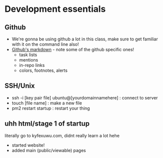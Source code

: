 # Development essentials

## Github

- We're gonna be using github a lot in this class, make sure to get familiar with it on the command line also!
- [Github's markdown](https://docs.github.com/en/get-started/writing-on-github/getting-started-with-writing-and-formatting-on-github/basic-writing-and-formatting-syntax) - note some of the github specific ones!
	- task lists
	- mentions
	- in-repo links
	- colors, footnotes, alerts

## SSH/Unix

- ssh -i [key pair file] ubuntu@[yourdomainnamehere] : connect to server
- touch [file name] : make a new file
- pm2 restart startup : restart your thing

## uhh html/stage 1 of startup
literally go to kyfexuwu.com, didnt really learn a lot hehe
- started website!
- added main (public/viewable) pages